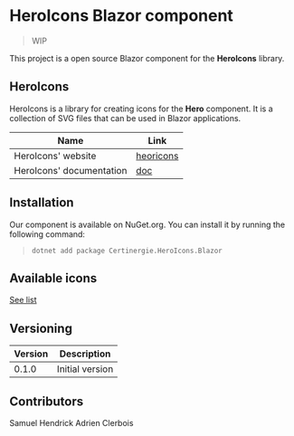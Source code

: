 # HeroIcons Blazor component

> WIP

This project is a open source Blazor component for the **HeroIcons** library.

## HeroIcons

HeroIcons is a library for creating icons for the **Hero** component.   It is a collection of SVG files that can be used in Blazor applications.

| Name | Link |
| --- | --- |
| HeroIcons' website | [heoricons](https://heroicons.com/) |
| HeroIcons' documentation | [doc](https://github.com/tailwindlabs/heroicons) |

## Installation

Our component is available on NuGet.org.   You can install it by running the following command:
>```
>dotnet add package Certinergie.HeroIcons.Blazor
>```

## Available icons

[See list](available-icons.md)

## Versioning

| Version | Description |
| ------- | ----------- |
| 0.1.0 | Initial version |

## Contributors 

Samuel Hendrick 
Adrien Clerbois